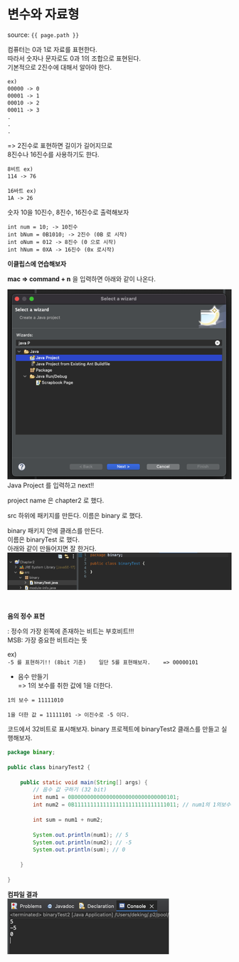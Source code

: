# 변수와 자료형

source: `{{ page.path }}`


컴퓨터는 0과 1로 자료를 표현한다.   
따라서 숫자나 문자로도 0과 1의 조합으로 표현된다.   
기본적으로 2진수에 대해서 알아야 한다.

```
ex)
00000 -> 0
00001 -> 1
00010 -> 2
00011 -> 3
.
.
.
```

=> 2진수로 표현하면 길이가 길어지므로   
   8진수나 16진수를 사용하기도 한다.

```
8비트 ex)
114 -> 76

16바트 ex)
1A -> 26
```

숫자 10을 10진수, 8진수, 16진수로 출력해보자
```
int num = 10; -> 10진수
int bNum = 0B1010; -> 2진수 (0B 로 시작)
int oNum = 012 -> 8진수 (0 으로 시작)
int hNum = 0XA -> 16진수 (0x 로시작)
```

**이클립스에 연습해보자**  

  **mac => command + n** 을 입력하면 아래와 같이 나온다.
 
![JAVA PROJECT 생성](/assets/images/java/value-and-type/create-project.png "JAVA PROJECT 생성 이미지")
  Java Project 를 입력하고 next!!

project name 은 chapter2 로 했다.

src 하위에 패키지를 만든다. 이름은 binary 로 했다.

binary 패키지 안에 클래스를 만든다.  
이름은 binaryTest 로 했다.   
아래와 같이 만들어지면 잘 한거다.
![JAVA CLASS 생성](/assets/images/java/value-and-type/creat-class.png "자바 클래스 경로 이미지")


<br/>

**음의 정수 표현**   

  : 정수의 가장 왼쪽에 존재하는 비트는 부호비트!!!   
  MSB: 가장 중요한 비트라는 뜻    
     
ex)   
`
    -5 를 표현하기!! (8bit 기준)   
    일단 5를 표현해보자.   
    => 00000101   
`   

   
- 음수 만들기    
=> 1의 보수를 취한 값에 1을 더한다.
   
```
1의 보수 = 11111010   

1을 더한 값 = 11111101 -> 이진수로 -5 이다.
```

코드에서 32비트로 표시해보자.
binary 프로젝트에 binaryTest2 클래스를 만들고 실행해보자. 

```JAVA
package binary;

public class binaryTest2 {

	public static void main(String[] args) {
		// 음수 값 구하기 (32 bit)
		int num1 = 0B00000000000000000000000000000101;
		int num2 = 0B11111111111111111111111111111011; // num1의 1의보수에 +1 한 값! (num1 의 음수)
		
		int sum = num1 + num2;
		
		System.out.println(num1); // 5
		System.out.println(num2); // -5
		System.out.println(sum); // 0

	}

}

```

**컴파일 결과**   
![컴파일 결과](/assets/images/java/value-and-type/compile-result.png)

